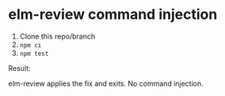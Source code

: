 # elm-review command injection

1. Clone this repo/branch
2. `npm ci`
3. `npm test`

Result: 

elm-review applies the fix and exits. No command injection.

